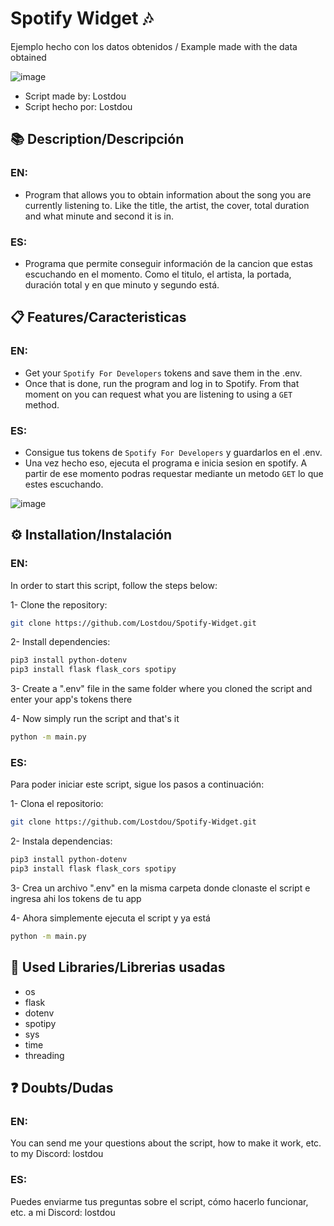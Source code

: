 # Spotify Widget 🎶

Ejemplo hecho con los datos obtenidos / Example made with the data obtained
  
![image](https://github.com/user-attachments/assets/a4706ca1-fd7b-4444-bf80-8a25a8666cb2)




- Script made by: Lostdou
- Script hecho por: Lostdou

## 📚 Description/Descripción

### EN:
- Program that allows you to obtain information about the song you are currently listening to. 
Like the title, the artist, the cover, total duration and what minute and second it is in.

### ES:
- Programa que permite conseguir información de la cancion que estas escuchando en el momento. 
Como el titulo, el artista, la portada, duración total y en que minuto y segundo está.

## 📋 Features/Caracteristicas

### EN:
- Get your ```Spotify For Developers``` tokens and save them in the .env.
- Once that is done, run the program and log in to Spotify. From that moment on you can request what you are listening to using a ```GET``` method.
### ES:
- Consigue tus tokens de ```Spotify For Developers``` y guardarlos en el .env.
- Una vez hecho eso, ejecuta el programa e inicia sesion en spotify. A partir de ese momento podras requestar mediante un metodo ```GET``` lo que estes escuchando.

![image](https://github.com/user-attachments/assets/7e53be03-c560-46b1-a217-85af5b82b13d)

## ⚙️ Installation/Instalación
### EN:
In order to start this script, follow the steps below:

1- Clone the repository:
```bash
git clone https://github.com/Lostdou/Spotify-Widget.git
```

2- Install dependencies:
```bash
pip3 install python-dotenv
pip3 install flask flask_cors spotipy
```
3- Create a ".env" file in the same folder where you cloned the script and enter your app's tokens there

4- Now simply run the script and that's it
```bash
python -m main.py
```

### ES:
Para poder iniciar este script, sigue los pasos a continuación:

1-  Clona el repositorio:
```bash
git clone https://github.com/Lostdou/Spotify-Widget.git
```

2- Instala dependencias:
```bash
pip3 install python-dotenv
pip3 install flask flask_cors spotipy
```
3- Crea un archivo ".env" en la misma carpeta donde clonaste el script e ingresa ahi los tokens de tu app

4- Ahora simplemente ejecuta el script y ya está
```bash
python -m main.py
```

## 🤖 Used Libraries/Librerias usadas

- os
- flask
- dotenv
- spotipy
- sys
- time
- threading

## ❓ Doubts/Dudas

### EN:
You can send me your questions about the script, how to make it work, etc. to my Discord: lostdou

### ES:
Puedes enviarme tus preguntas sobre el script, cómo hacerlo funcionar, etc. a mi Discord: lostdou
